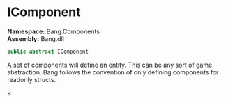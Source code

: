 # IComponent

**Namespace:** Bang.Components \
**Assembly:** Bang.dll

```csharp
public abstract IComponent
```

A set of components will define an entity. This can be any sort of game abstraction.
            Bang follows the convention of only defining components for readonly structs.



⚡